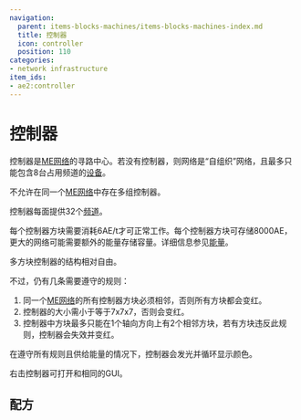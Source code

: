 ```yaml
---
navigation:
  parent: items-blocks-machines/items-blocks-machines-index.md
  title: 控制器
  icon: controller
  position: 110
categories:
- network infrastructure
item_ids:
- ae2:controller
---
```


# 控制器

<BlockImage id="controller" p:state="online" scale="8" />

控制器是[ME网络](../ae2-mechanics/me-network-connections.md)的寻路中心。若没有控制器，则网络是“自组织”网络，且最多只能包含8台占用频道的[设备](../ae2-mechanics/devices.md)。

不允许在同一个[ME网络](../ae2-mechanics/me-network-connections.md)中存在多组控制器。

控制器每面提供32个[频道](../ae2-mechanics/channels.md)。

每个控制器方块需要消耗6AE/t才可正常工作。每个控制器方块可存储8000AE，更大的网络可能需要额外的能量存储容量。详细信息参见[能量](../ae2-mechanics/energy.md)。

多方块控制器的结构相对自由。

<GameScene zoom="2" background="transparent">
  <ImportStructure src="../assets/assemblies/controllers.snbt" />
  <IsometricCamera yaw="195" pitch="30" />
</GameScene>

不过，仍有几条需要遵守的规则：

1.  同一个[ME网络](../ae2-mechanics/me-network-connections.md)的所有控制器方块必须相邻，否则所有方块都会变红。
2.  控制器的大小需小于等于7x7x7，否则会变红。
3.  控制器中方块最多只能在1个轴向方向上有2个相邻方块，若有方块违反此规则，控制器会失效并变红。

<GameScene zoom="2" background="transparent">
  <ImportStructure src="../assets/assemblies/controller_rules.snbt" />
  <IsometricCamera yaw="195" pitch="30" />
</GameScene>

在遵守所有规则且供给能量的情况下，控制器会发光并循环显示颜色。

右击控制器可打开和<ItemLink id="network_tool" />相同的GUI。

## 配方

<RecipeFor id="controller" />
